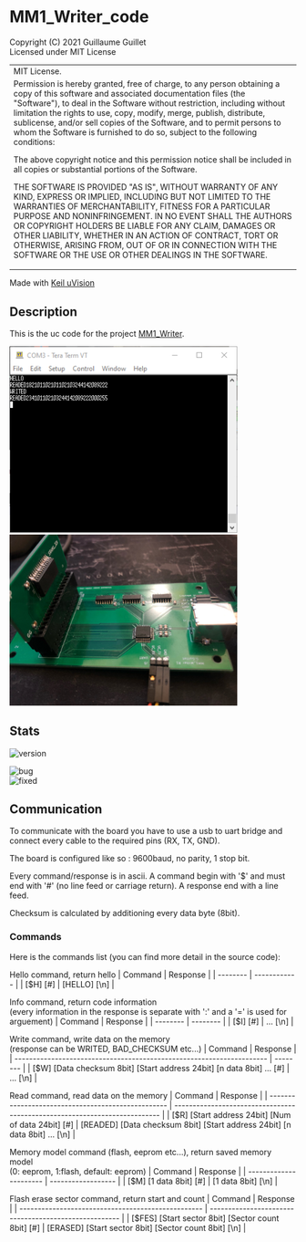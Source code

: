# MM1_Writer_code

Copyright (C) 2021 Guillaume Guillet\
Licensed under MIT License

<table border="0px">
<tr>
<td>
MIT License.
</td>
</tr>
<tr>
<td>
Permission is hereby granted, free of charge, to any person obtaining a copy
of this software and associated documentation files (the "Software"), to deal
in the Software without restriction, including without limitation the rights
to use, copy, modify, merge, publish, distribute, sublicense, and/or sell
copies of the Software, and to permit persons to whom the Software is
furnished to do so, subject to the following conditions:

The above copyright notice and this permission notice shall be included in all
copies or substantial portions of the Software.

THE SOFTWARE IS PROVIDED "AS IS", WITHOUT WARRANTY OF ANY KIND, EXPRESS OR
IMPLIED, INCLUDING BUT NOT LIMITED TO THE WARRANTIES OF MERCHANTABILITY,
FITNESS FOR A PARTICULAR PURPOSE AND NONINFRINGEMENT. IN NO EVENT SHALL THE
AUTHORS OR COPYRIGHT HOLDERS BE LIABLE FOR ANY CLAIM, DAMAGES OR OTHER
LIABILITY, WHETHER IN AN ACTION OF CONTRACT, TORT OR OTHERWISE, ARISING FROM,
OUT OF OR IN CONNECTION WITH THE SOFTWARE OR THE USE OR OTHER DEALINGS IN THE
SOFTWARE.
</td>
</tr>
</table>

Made with [Keil uVision](https://www2.keil.com/mdk5/uvision/)

## Description
This is the uc code for the project [MM1_Writer](https://github.com/JonathSpirit/MM1_Writer).

<img src="images/TeraTerm.png" alt="TeraTerm" width="400"/> <img src="images/board.jpeg" alt="board" width="400"/>

## Stats

![version](https://img.shields.io/badge/revision-MM1_Writer_code_R2-blue)

![bug](https://img.shields.io/github/issues/JonathSpirit/MM1_Writer_code/bug)\
![fixed](https://img.shields.io/github/issues/JonathSpirit/MM1_Writer_code/fixed)

## Communication
To communicate with the board you have to use a usb to uart bridge and connect every cable to the required pins (RX, TX, GND).

The board is configured like so : 9600baud, no parity, 1 stop bit.

Every command/response is in ascii. A command begin with '$' and must end with '#' (no line feed or carriage return).
A response end with a line feed.

Checksum is calculated by additioning every data byte (8bit).

### Commands
Here is the commands list (you can find more detail in the source code):

Hello command, return hello
| Command  | Response     |
| -------- | ------------ |
| [$H] [#] | [HELLO] [\n] |

Info command, return code information\
(every information in the response is separate with ':' and a '=' is used for arguement)
| Command  | Response |
| -------- | -------- |
| [$I] [#] | ... [\n] |

Write command, write data on the memory\
(response can be WRITED, BAD_CHECKSUM etc...)
| Command                                                               | Response |
| --------------------------------------------------------------------- | -------- |
| [$W] [Data checksum 8bit] [Start address 24bit] [n data 8bit] ... [#] | ... [\n] |

Read command, read data on the memory
| Command                                            | Response                                                                   |
| -------------------------------------------------- | -------------------------------------------------------------------------- |
| [$R] [Start address 24bit] [Num of data 24bit] [#] | [READED] [Data checksum 8bit] [Start address 24bit] [n data 8bit] ... [\n] |

Memory model command (flash, eeprom etc...), return saved memory model\
(0: eeprom, 1:flash, default: eeprom)
| Command                | Response           |
| ---------------------- | ------------------ |
| [$M] [1 data 8bit] [#] | [1 data 8bit] [\n] |

Flash erase sector command, return start and count
| Command                                            | Response                                              |
| -------------------------------------------------- | ----------------------------------------------------- |
| [$FES] [Start sector 8bit] [Sector count 8bit] [#] | [ERASED] [Start sector 8bit] [Sector count 8bit] [\n] |
